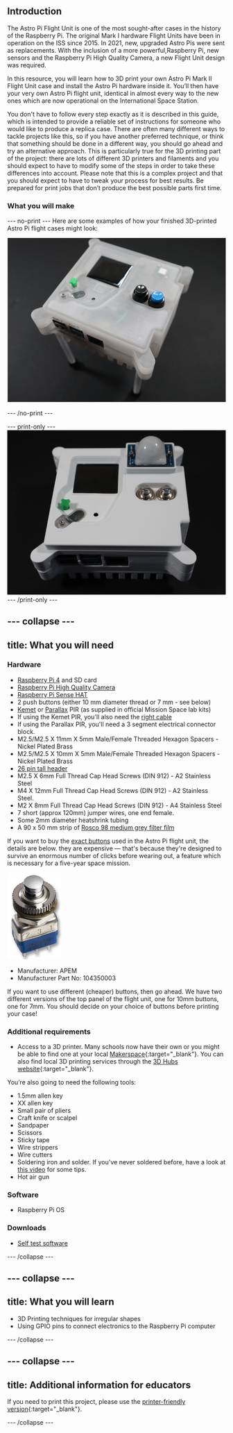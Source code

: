 ## Introduction

The Astro Pi Flight Unit is one of the most sought-after cases in the history of the Raspberry Pi. The original Mark I hardware Flight Units have been in operation on the ISS since 2015. In 2021, new, upgraded Astro Pis were sent as replacements. With the inclusion of a more powerful,Raspberry Pi, new sensors and the Raspberry Pi High Quality Camera, a new Flight Unit design was required. 

In this resource, you will learn how to 3D print your own Astro Pi Mark II Flight Unit case and install the Astro Pi hardware inside it. You’ll then have your very own Astro Pi flight unit, identical in almost every way to the new ones which are now operational on the International Space Station.

You don't have to follow every step exactly as it is described in this guide, which is intended to provide a reliable set of instructions for someone who would like to produce a replica case.  There are often many different ways to tackle projects like this, so if you have another preferred technique,  or think that something should be done in a different way, you should go ahead and try an alternative approach. This is particularly true for the 3D printing part of the project: there are lots of different 3D printers and filaments and you should expect to have to modify some of the steps in order to take these differences into account.  Please note that this is a complex project and that you should expect to have to tweak your  process for best results. Be prepared for print jobs that don’t produce the best possible parts first time. 

### What you will make

--- no-print ---
Here are some examples of how your finished 3D-printed Astro Pi flight cases might look:

![Complete project](images/FU_slide.gif)

--- /no-print ---

--- print-only ---
![Complete project](images/complete.jpg)
--- /print-only ---

--- collapse ---
---
title: What you will need
---
### Hardware

+ [Raspberry Pi 4](https://www.raspberrypi.com/products/raspberry-pi-4-model-b/) and SD card
+ [Raspberry Pi High Quality Camera](https://www.raspberrypi.com/products/raspberry-pi-high-quality-camera/) 
+ [Raspberry Pi Sense HAT](https://www.raspberrypi.com/products/sense-hat/)
+ 2 push buttons (either 10 mm diameter thread or 7 mm - see below)
+ [Kemet](https://uk.farnell.com/kemet/ss-430l-w/pir-sensor-5m-37deg-28deg-5-5vdc/dp/3027688) or [Parallax](https://www.parallax.com/product/pir-sensor-with-led-signal/) PIR (as supplied in official Mission Space lab kits)
+ If using the Kemet PIR, you'll also need the [right cable](https://www.digikey.co.uk/en/products/detail/jst-sales-america-inc/A05SR05SR30K152B/6708507)
+ If using the Parallax PIR, you'll need a 3 segment electrical connector block.
+ M2.5/M2.5 X 11mm X 5mm Male/Female Threaded Hexagon Spacers - Nickel Plated Brass
+ M2.5/M2.5 X 10mm X 5mm Male/Female Threaded Hexagon Spacers - Nickel Plated Brass
+ [26 pin tall header](https://thepihut.com/products/stacking-header-for-raspberry-pi-2x13-extra-tall)
+ M2.5 X 6mm Full Thread Cap Head Screws (DIN 912) - A2 Stainless Steel
+ M4 X 12mm Full Thread Cap Head Screws (DIN 912) - A2 Stainless Steel.
+ M2 X 8mm Full Thread Cap Head Screws (DIN 912) - A4 Stainless Steel
+ 7 short (approx 120mm) jumper wires, one end female.
+ Some 2mm diameter heatshrink tubing
+ A 90 x 50 mm strip of [Rosco 98 medium grey filter film](https://us.rosco.com/en/products/filters/r98-medium-grey) 

If you want to buy the [exact buttons](https://www.mouser.co.uk/datasheet/2/26/pusbutton-switches-serie-10400-1519227.pdf) used in the Astro Pi flight unit, the details are below. they are expensive — that's because they're designed to survive an enormous number of clicks before wearing out, a feature which is necessary for a five-year space mission.

![Astro Pi actual button](images/apem.jpg)

- Manufacturer: APEM
- Manufacturer Part No: 104350003

If you want to use different (cheaper) buttons, then go ahead. We have two different versions of the top panel of the flight unit, one for 10mm buttons, one for 7mm. You should decide on your choice of buttons before printing your case!

### Additional requirements

+ Access to a 3D printer. Many schools now have their own or you might be able to find one at your local [Makerspace](http://www.hackspace.org.uk/){:target="_blank"}. You can also find local 3D printing services through the [3D Hubs website](https://www.3dhubs.com/){:target="_blank"}.

You’re also going to need the following tools:

+ 1.5mm allen key
+ XX allen key
+ Small pair of pliers
+ Craft knife or scalpel
+ Sandpaper
+ Scissors
+ Sticky tape
+ Wire strippers
+ Wire cutters
+ Soldering iron and solder. If you've never soldered before, have a look at [this video](https://www.raspberrypi.com/news/getting-started-soldering/) for some tips. 
+ Hot air gun

### Software

+ Raspberry Pi OS

### Downloads

+ [Self test software](resources/selftest.zip)

--- /collapse ---

--- collapse ---
---
title: What you will learn
---

+ 3D Printing techniques for irregular shapes
+ Using GPIO pins to connect electronics to the Raspberry Pi computer

--- /collapse ---

--- collapse ---
---
title: Additional information for educators
---


If you need to print this project, please use the [printer-friendly version](https://projects.raspberrypi.org/en/projects/projectName/print){:target="_blank"}.

--- /collapse ---
